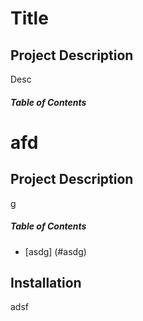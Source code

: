 # Title
## Project Description
Desc
##### Table of Contents
# afd
## Project Description
g
##### Table of Contents
* [asdg] (#asdg)
## Installation
adsf
